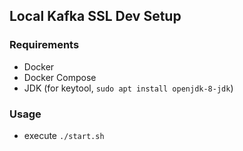 ## Local Kafka SSL Dev Setup

### Requirements

* Docker
* Docker Compose
* JDK (for keytool, `sudo apt install openjdk-8-jdk`)

### Usage

- execute `./start.sh`
